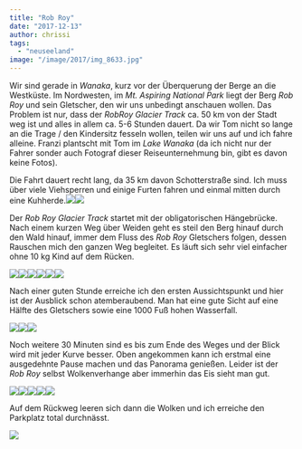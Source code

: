 ```yaml
---
title: "Rob Roy"
date: "2017-12-13"
author: chrissi
tags: 
  - "neuseeland"
image: "/image/2017/img_8633.jpg"
---
```


Wir sind gerade in _Wanaka_, kurz vor der Überquerung der Berge an die Westküste. Im Nordwesten, im _Mt. Aspiring National Park_ liegt der Berg _Rob Roy_ und sein Gletscher, den wir uns unbedingt anschauen wollen. Das Problem ist nur, dass der _RobRoy Glacier Track_ ca. 50 km von der Stadt weg ist und alles in allem ca. 5-6 Stunden dauert. Da wir Tom nicht so lange an die Trage / den Kindersitz fesseln wollen, teilen wir uns auf und ich fahre alleine. Franzi plantscht mit Tom im _Lake Wanaka_ (da ich nicht nur der Fahrer sonder auch Fotograf dieser Reiseunternehmung bin, gibt es davon keine Fotos).

Die Fahrt dauert recht lang, da 35 km davon Schotterstraße sind. Ich muss über viele Viehsperren und einige Furten fahren und einmal mitten durch eine Kuhherde.![](images/img_8568-1.jpg)![](images/img_8569-1.jpg)

Der _Rob Roy Glacier Track_ startet mit der obligatorischen Hängebrücke. Nach einem kurzen Weg über Weiden geht es steil den Berg hinauf durch den Wald hinauf, immer dem Fluss des _Rob Roy_ Gletschers folgen, dessen Rauschen mich den ganzen Weg begleitet. Es läuft sich sehr viel einfacher ohne 10 kg Kind auf dem Rücken.

![](images/img_8583-3.jpg)![](images/img_8587-2.jpg)![](images/img_8591-2.jpg)![](images/img_8592-2.jpg)![](images/img_8602-2.jpg)![](images/img_8598-1.jpg)

Nach einer guten Stunde erreiche ich den ersten Aussichtspunkt und hier ist der Ausblick schon atemberaubend. Man hat eine gute Sicht auf eine Hälfte des Gletschers sowie eine 1000 Fuß hohen Wasserfall.

![](images/img_8615-2.jpg)![](images/img_8618-2.jpg)![](images/img_8620-2.jpg)

Noch weitere 30 Minuten sind es bis zum Ende des Weges und der Blick wird mit jeder Kurve besser. Oben angekommen kann ich erstmal eine ausgedehnte Pause machen und das Panorama genießen. Leider ist der _Rob Roy_ selbst Wolkenverhange aber immerhin das Eis sieht man gut.

![](images/img_8633.jpg)![](images/img_8639.jpg)![](images/img_8635.jpg)![](images/img_8640.jpg)![](images/img_8647.jpg)

Auf dem Rückweg leeren sich dann die Wolken und ich erreiche den Parkplatz total durchnässt.

![](images/img_8653.jpg)
